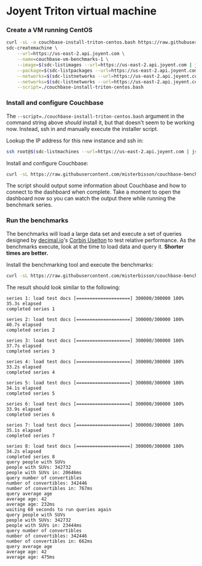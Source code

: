 # Joyent Triton virtual machine

### Create a VM running CentOS

```bash
curl -sL -o couchbase-install-triton-centos.bash https://raw.githubusercontent.com/misterbisson/couchbase-benchmark/master/bin/install-triton-centos.bash
sdc-createmachine \
    --url=https://us-east-2.api.joyent.com \
    --name=couchbase-vm-benchmarks-1 \
    --image=$(sdc-listimages --url=https://us-east-2.api.joyent.com | json -a -c "this.name === 'lx-centos-6'" id) \
    --package=$(sdc-listpackages --url=https://us-east-2.api.joyent.com | json -a -c '/^g/.test(this.name)' -c '/highmemory/.test(this.name)' -c '/(kvm)$/.test(this.name)' -c "this.memory === 17536" id) \
    --networks=$(sdc-listnetworks --url=https://us-east-2.api.joyent.com | json -a -c "this.name ==='Joyent-SDC-Private'" id) \
    --networks=$(sdc-listnetworks --url=https://us-east-2.api.joyent.com | json -a -c "this.name ==='Joyent-SDC-Public'" id) \
    --script=./couchbase-install-triton-centos.bash
```

### Install and configure Couchbase

The `--script=./couchbase-install-triton-centos.bash` argument in the command string above _should_ install it, but that doesn't seem to be working now. Instead, ssh in and manually execute the installer script.

Lookup the IP address for this new instance and ssh in:

```bash
ssh root@$(sdc-listmachines --url=https://us-east-2.api.joyent.com | json -a -c "this.name === 'couchbase-vm-benchmarks-1'" ips.1)
```

Install and configure Couchbase:

```bash
curl -sL https://raw.githubusercontent.com/misterbisson/couchbase-benchmark/master/bin/install-triton-centos.bash | bash
```

The script should output some information about Couchbase and how to connect to the dashboard when complete. Take a moment to open the dashboard now so you can watch the output there while running the benchmark series.

### Run the benchmarks

The benchmarks will load a large data set and execute a set of queries designed by [decimal.io](http://www.decimal.io)'s [Corbin Uselton](https://github.com/corbinu) to test relative performance. As the benchmarks execute, look at the time to load data and query it. **Shorter times are better.**

Install the benchmarking tool and execute the benchmarks:


```bash
curl -sL https://raw.githubusercontent.com/misterbisson/couchbase-benchmark/master/bin/benchmark.bash | bash
```

The result should look similar to the following:

```
series 1: load test docs [====================] 300000/300000 100% 35.3s elapsed
completed series 1

series 2: load test docs [====================] 300000/300000 100% 40.7s elapsed
completed series 2

series 3: load test docs [====================] 300000/300000 100% 37.7s elapsed
completed series 3

series 4: load test docs [====================] 300000/300000 100% 33.2s elapsed
completed series 4

series 5: load test docs [====================] 300000/300000 100% 34.1s elapsed
completed series 5

series 6: load test docs [====================] 300000/300000 100% 33.9s elapsed
completed series 6

series 7: load test docs [====================] 300000/300000 100% 35.1s elapsed
completed series 7

series 8: load test docs [====================] 300000/300000 100% 34.2s elapsed
completed series 8
query people with SUVs
people with SUVs: 342732
people with SUVs in: 20646ms
query number of convertibles
number of convertibles: 342446
number of convertibles in: 767ms
query average age
average age: 42
average age: 232ms
waiting 60 seconds to run queries again
query people with SUVs
people with SUVs: 342732
people with SUVs in: 23444ms
query number of convertibles
number of convertibles: 342446
number of convertibles in: 662ms
query average age
average age: 42
average age: 475ms
```